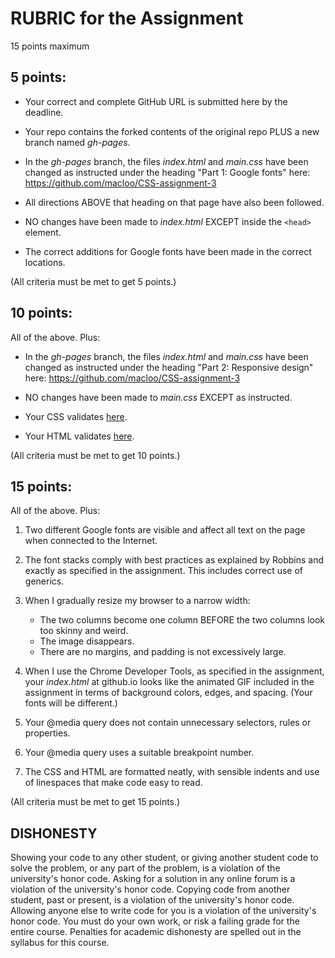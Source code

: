 # RUBRIC for the Assignment

15 points maximum

## 5 points:

* Your correct and complete GitHub URL is submitted here by the deadline.

* Your repo contains the forked contents of the original repo PLUS a new branch named *gh-pages*.

* In the *gh-pages* branch, the files *index.html* and *main.css* have been changed as instructed under the heading "Part 1: Google fonts" here:  https://github.com/macloo/CSS-assignment-3

* All directions ABOVE that heading on that page have also been followed.

* NO changes have been made to *index.html* EXCEPT inside the `<head>` element.

* The correct additions for Google fonts have been made in the correct locations.

(All criteria must be met to get 5 points.)

## 10 points:

All of the above. Plus:

* In the *gh-pages* branch, the files *index.html* and *main.css* have been changed as instructed under the heading "Part 2: Responsive design" here:  https://github.com/macloo/CSS-assignment-3

* NO changes have been made to *main.css* EXCEPT as instructed.

* Your CSS validates [here](https://jigsaw.w3.org/css-validator/).

* Your HTML validates [here](https://html5.validator.nu/).

(All criteria must be met to get 10 points.)

## 15 points:

All of the above. Plus:

1. Two different Google fonts are visible and affect all text on the page when connected to the Internet.

2. The font stacks comply with best practices as explained by Robbins and exactly as specified in the assignment. This includes correct use of generics.

3. When I gradually resize my browser to a narrow width:

    * The two columns become one column BEFORE the two columns look too skinny and weird.
    * The image disappears.
    * There are no margins, and padding is not excessively large.

4. When I use the Chrome Developer Tools, as specified in the assignment, your *index.html* at github.io looks like the animated GIF included in the assignment in terms of background colors, edges, and spacing. (Your fonts will be different.)

5. Your @media query does not contain unnecessary selectors, rules or properties.

6. Your @media query uses a suitable breakpoint number.

7. The CSS and HTML are formatted neatly, with sensible indents and use of linespaces that make code easy to read.

(All criteria must be met to get 15 points.)

## DISHONESTY

Showing your code to any other student, or giving another student code to solve the problem, or any part of the problem, is a violation of the university's honor code. Asking for a solution in any online forum is a violation of the university's honor code. Copying code from another student, past or present, is a violation of the university's honor code. Allowing anyone else to write code for you is a violation of the university's honor code. You must do your own work, or risk a failing grade for the entire course. Penalties for academic dishonesty are spelled out in the syllabus for this course.
